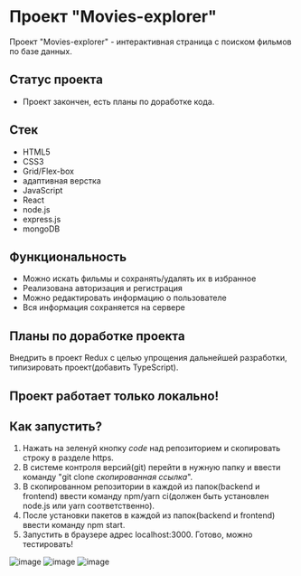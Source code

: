 # Проект "Movies-explorer"
Проект "Movies-explorer" - интерактивная страница с поиском фильмов по базе данных.

## Статус проекта
- Проект закончен, есть планы по доработке кода.

## Стек
- HTML5
- CSS3
- Grid/Flex-box
- адаптивная верстка
- JavaScript
- React
- node.js
- express.js
- mongoDB

## Функциональность
- Можно искать фильмы и сохранять/удалять их в избранное
- Реализована авторизация и регистрация
- Можно редактировать информацию о пользователе
- Вся информация сохраняется на сервере

## Планы по доработке проекта
Внедрить в проект Redux с целью упрощения дальнейшей разработки, типизировать проект(добавить TypeScript).

## Проект работает только локально!
## Как запустить?
1) Нажать на зеленуй кнопку *code* над репозиторием и скопировать строку в разделе https.
2) В системе контроля версий(git) перейти в нужную папку и ввести команду "git clone *скопированная ссылка*".
3) В скопированном репозитории в каждой из папок(backend и frontend) ввести команду npm/yarn ci(должен быть установлен node.js или yarn соответственно).
4) После установки пакетов в каждой из папок(backend и frontend) ввести команду npm start.
5) Запустить в браузере адрес localhost:3000. Готово, можно тестировать!

![image](https://github.com/Agregati4/movies-explorer-app/assets/117747237/8bb4f13a-5a71-4751-91d4-a7fbc868164a)
![image](https://github.com/Agregati4/movies-explorer-app/assets/117747237/d65b42e8-8bf0-4fef-b809-464159168dd9)
![image](https://github.com/Agregati4/movies-explorer-app/assets/117747237/bb656043-c286-4f95-b06c-1f16e41b56b9)
